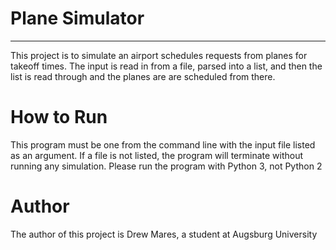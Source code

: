 # Plane Simulator
<hr>
This project is to simulate an airport schedules requests from planes for takeoff times. The input is read in from a file, parsed into a list, and then the list is read through and the planes are
are scheduled from there.  

# How to Run
This program must be one from the command line with the input file listed as an argument. If a file is not listed, the program will terminate without running any simulation.
Please run the program with Python 3, not Python 2

# Author
The author of this project is Drew Mares, a student at Augsburg University